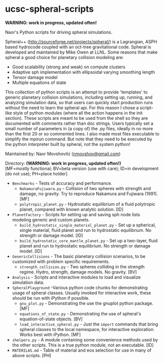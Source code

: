 ucsc-spheral-scripts
======================
**WARNING: work in progress, updated often!**

Naor's Python scripts for driving spheral simulations.  

Spheral++ (http://sourceforge.net/projects/spheral/) is a Lagrangian, ASPH based hydrocode coupled with an oct-tree gravitational code. Spheral is developed and maintained by Mike Owen at LLNL. Some reasons that make spheral a good choice for planetary collision modeling are:  
  - Good scalability (strong and weak) on compute clusters
  - Adaptive sph implementation with ellipsoidal varying smoothing length  
  - Tensor damage model  
  - Multiple equations of state  

This collection of python scripts is an attempt to provide 'templates' to generic planetary collision simulations, including setting up, running, and analyzing simulation data, so that users can quickly start production runs without the need to learn the spheral api. For this reason I chose a script-like style of python modules (where all the action happens in the init section). These scripts are meant to be used from the shell so they are documented with comments rather than doc strings. Users typically set a small number of parameters in (a copy of) the .py files, ideally in no more than the first 20 or so commented lines. I also made most files executable to simplify the mpirun command. But note that they need to be executed by the python interpreter built by spheral, not the system python!

Maintained by: Naor Movshovitz (nmovshov@gmail.com)

Directory: **(WARNING: work in progress, updated often!)**  
  [MF=mostly functional; BV=beta version (use with care); ID=in development (do not use); PH=place holder]
  - `Benchmarks` - Tests of accuracy and performance.  
    + `NakamuraFujiwara.py` - Collision of two spheres with strength and damage, no gravity. Try to reproduce Nakamura and Fujiwara (1991). [MF] 
    + `polytropic_planet.py` - Hydrostatic equilibrium of a fluid polytropic planet, compared with known analytic solution. [ID]  
  - `PlanetFactory` - Scripts for setting up and saving sph node lists modeling generic and custom planets.
    + `build_hydrostatic_single_material_planet.py` - Set up a spherical, single material, fluid planet and run to hydrostatic equilibrium. No strength or damage model. [ID]
    + `build_hydrostatic_core_mantle_planet.py` - Set up a two-layer, fluid planet and run to hydrostatic equilibrium. No strength or damage model. [ID]
  - `GenericCollisions` - The basic planetary collision scenarios, to be customized with problem specific requirements.  
    + `strength_collision.py` - Two spheres colliding in the strength regime. Hydro, strength, damage models. No gravity. [BV] 
  - `Analysis` -  Scripts and interactive modules to load and visualize simulation data.  
  - `SpheralPlayground` -Various python code chunks for demonstrating usage of spheral classes. Usually invoked for interactive work, these should be run with iPython if possible.   
    + `gnu_plot.py` - Demonstrating the use the gnuplot python package. [MF]
    + `equations_of_state.py` - Demonstrating the use of spheral's equation-of-state objects. [BV]
    + `load_interactive_spheral.py` - Just the `import` commands that bring spheral classes to the local namespace, for interactive exploration. Works best with iPython. [MF]
  - `shelpers.py` - A module containing some convenience methods used by the other scripts. This is a true python module, not an executable. [ID]
  - `MATERILAS.md` - Table of material and eos selection for use in many of above scripts. [PH]
